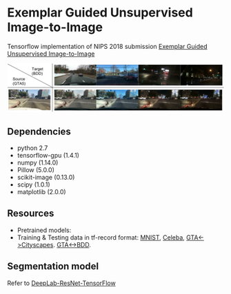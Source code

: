 # Exemplar Guided Unsupervised Image-to-Image
Tensorflow implementation of NIPS 2018 submission [Exemplar Guided Unsupervised Image-to-Image](https://arxiv.org/abs/1805.11145)

![alt text](./imgs/teaser_GTA2BDD.svg)

## Dependencies
- python 2.7
- tensorflow-gpu (1.4.1)
- numpy (1.14.0)
- Pillow (5.0.0)
- scikit-image (0.13.0)
- scipy (1.0.1)
- matplotlib (2.0.0)


## Resources
- Pretrained models: 
- Training & Testing data in tf-record format: [MNIST](http://homes.esat.kuleuven.be/~liqianma/NIPS18_EGUNIT/data/mnist_tf.zip), [Celeba](http://homes.esat.kuleuven.be/~liqianma/NIPS18_EGUNIT/data/celeba_tf.zip), [GTA<->Cityscapes](http://homes.esat.kuleuven.be/~liqianma/NIPS18_EGUNIT/data/gta_city_tf.zip). [GTA<->BDD](http://homes.esat.kuleuven.be/~liqianma/NIPS18_EGUNIT/data/gta_bdd_tf.zip).

## Segmentation model 
Refer to [DeepLab-ResNet-TensorFlow](https://github.com/DrSleep/tensorflow-deeplab-resnet)

